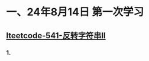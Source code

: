# 一、24年8月14日 第一次学习
## [lteetcode-541-反转字符串II](https://leetcode.cn/problems/reverse-string-ii/description/)

### 1.



